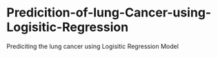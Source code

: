 # Predicition-of-lung-Cancer-using-Logisitic-Regression
Prediciting the lung cancer using Logisitic Regression Model
